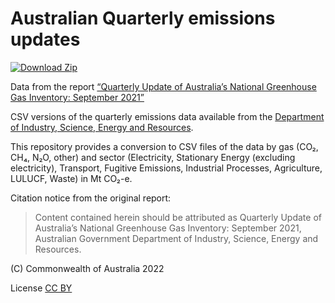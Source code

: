 # Australian Quarterly emissions updates

[![Download Zip](https://img.shields.io/badge/Download-Zip-important.svg?style=for-the-badge)](https://github.com/openclimatedata/australia-quarterly-emissions/archive/refs/heads/main.zip)

Data from the report
[“Quarterly Update of Australia’s National Greenhouse Gas Inventory: September 2021”](https://www.industry.gov.au/data-and-publications/national-greenhouse-gas-inventory-quarterly-update-september-2021)

CSV versions of the quarterly emissions data available from the
[Department of Industry, Science, Energy and Resources](https://www.industry.gov.au/).

This repository provides a conversion to CSV files of the data
by gas (CO₂, CH₄, N₂O, other) and sector (Electricity, Stationary Energy (excluding electricity),
Transport, Fugitive Emissions, Industrial Processes, Agriculture, LULUCF, Waste) in Mt CO₂-e.

Citation notice from the original report:

> Content contained herein should be attributed as Quarterly Update of Australia’s National
Greenhouse Gas Inventory: September 2021, Australian Government Department of Industry,
Science, Energy and Resources.

(C) Commonwealth of Australia 2022

License [CC BY](https://creativecommons.org/licenses/by/4.0/)

